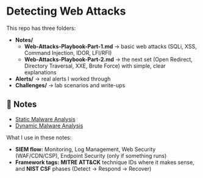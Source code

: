 # Detecting Web Attacks

This repo has three folders:
- **Notes/**  
  - **Web-Attacks-Playbook-Part-1.md** → basic web attacks (SQLi, XSS, Command Injection, IDOR, LFI/RFI)
  - **Web-Attacks-Playbook-Part-2.md** → the next set (Open Redirect, Directory Traversal, XXE, Brute Force) with simple, clear explanations
- **Alerts/** → real alerts I worked through
- **Challenges/** → lab scenarios and write-ups

## 📓 Notes
- [Static Malware Analysis](Notes/Static%20Malware%20Analysis.md)
- [Dynamic Malware Analysis](Notes/Dynamic%20Malware%20Analysis.md)

What I use in these notes:
- **SIEM flow:** Monitoring, Log Management, Web Security (WAF/CDN/CSP), Endpoint Security (only if something runs)
- **Framework tags:** **MITRE ATT&CK** technique IDs where it makes sense, and **NIST CSF** phases (Detect → Respond → Recover)

